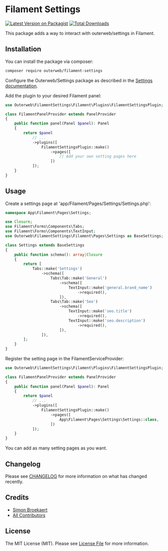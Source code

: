 # Filament Settings

[![Latest Version on Packagist](https://img.shields.io/packagist/v/outerweb/filament-settings.svg?style=flat-square)](https://packagist.org/packages/outerweb/filament-settings)
[![Total Downloads](https://img.shields.io/packagist/dt/outerweb/filament-settings.svg?style=flat-square)](https://packagist.org/packages/outerweb/filament-settings)

This package adds a way to interact with outerweb/settings in Filament.

## Installation

You can install the package via composer:

```bash
composer require outerweb/filament-settings
```

Configure the Outerweb/Settings package as described in the [Settings documentation](https://github.com/outer-web/settings).

Add the plugin to your desired Filament panel:

```php
use Outerweb\FilamentSettings\Filament\Plugins\FilamentSettingsPlugin;

class FilamentPanelProvider extends PanelProvider
{
    public function panel(Panel $panel): Panel
    {
        return $panel
            // ...
            ->plugins([
                FilamentSettingsPlugin::make()
                    ->pages([
                        // Add your own setting pages here
                    ])
            ]);
    }
}
```

## Usage

Create a settings page at 'app/Filament/Pages/Settings/Settings.php':

```php
namespace App\Filament\Pages\Settings;

use Closure;
use Filament\Forms\Components\Tabs;
use Filament\Forms\Components\TextInput;
use Outerweb\FilamentSettings\Filament\Pages\Settings as BaseSettings;

class Settings extends BaseSettings
{
    public function schema(): array|Closure
    {
        return [
            Tabs::make('Settings')
                ->schema([
                    Tabs\Tab::make('General')
                        ->schema([
                            TextInput::make('general.brand_name')
                                ->required(),
                        ]),
                    Tabs\Tab::make('Seo')
                        ->schema([
                            TextInput::make('seo.title')
                                ->required(),
                            TextInput::make('seo.description')
                                ->required(),
                        ]),
                ]),
        ];
    }
}
```

Register the setting page in the FilamentServiceProvider:

```php
use Outerweb\FilamentSettings\Filament\Plugins\FilamentSettingsPlugin;

class FilamentPanelProvider extends PanelProvider
{
    public function panel(Panel $panel): Panel
    {
        return $panel
            // ...
            ->plugins([
                FilamentSettingsPlugin::make()
                    ->pages([
                        App\Filament\Pages\Settings\Settings::class,
                    ])
            ]);
    }
}
```

You can add as many setting pages as you want.

## Changelog

Please see [CHANGELOG](CHANGELOG.md) for more information on what has changed recently.

## Credits

- [Simon Broekaert](https://github.com/SimonBroekaert)
- [All Contributors](../../contributors)

## License

The MIT License (MIT). Please see [License File](LICENSE.md) for more information.
